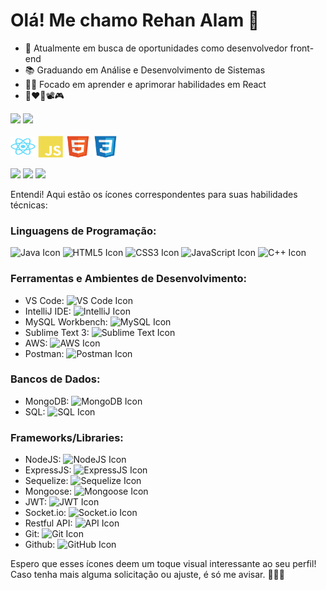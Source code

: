 # Olá! Me chamo Rehan Alam 👋

- 💼 Atualmente em busca de oportunidades como desenvolvedor front-end
- 📚 Graduando em Análise e Desenvolvimento de Sistemas
- 👨‍💻 Focado em aprender e aprimorar habilidades em React
- 🏀❤️‍🔥📽️🎮

<div>
  <img height="180em" src="https://github-readme-stats.vercel.app/api?username=Rehan018&show_icons=true&theme=tokyonight&include_all_commits=true&count_private=true"/>
  <img height="180em" src="https://github-readme-stats.vercel.app/api/top-langs/?username=Rehan018&layout=compact&langs_count=7&theme=tokyonight"/>
</div>

<div style="display: inline_block"><br>
  <img align="center" alt="Rehan-React" height="30" width="40" src="https://raw.githubusercontent.com/devicons/devicon/master/icons/react/react-original.svg">
  <img align="center" alt="Rehan-Js" height="35" width="40" src="https://raw.githubusercontent.com/devicons/devicon/master/icons/javascript/javascript-plain.svg">
  <img align="center" alt="Rehan-HTML" height="35" width="40" src="https://raw.githubusercontent.com/devicons/devicon/master/icons/html5/html5-original.svg">
  <img align="center" alt="Rehan-CSS" height="35" width="40" src="https://raw.githubusercontent.com/devicons/devicon/master/icons/css3/css3-original.svg">
</div>

<div>
  <br>
  <a href="https://www.instagram.com/rehan018/" target="_blank"><img src="https://img.shields.io/badge/-Instagram-%23E4405F?style=for-the-badge&logo=instagram&logoColor=white" target="_blank"></a>
  <a href = "mailto:rehanalam5090@gmail.com"><img src="https://img.shields.io/badge/-Gmail-%23333?style=for-the-badge&logo=gmail&logoColor=white" target="_blank"></a>
  <a href="https://www.linkedin.com/in/rehan018/" target="_blank"><img src="https://img.shields.io/badge/-LinkedIn-%230077B5?style=for-the-badge&logo=linkedin&logoColor=white" target="_blank"></a>
</div>

Entendi! Aqui estão os ícones correspondentes para suas habilidades técnicas:

### Linguagens de Programação:
 ![Java Icon](https://img.icons8.com/color/48/000000/java-coffee-cup-logo.png)
 ![HTML5 Icon](https://img.icons8.com/color/48/000000/html-5.png) ![CSS3 Icon](https://img.icons8.com/color/48/000000/css3.png)
 ![JavaScript Icon](https://img.icons8.com/color/48/000000/javascript.png)
 ![C++ Icon](https://img.icons8.com/color/48/000000/c-plus-plus-logo.png)

### Ferramentas e Ambientes de Desenvolvimento:
- VS Code: ![VS Code Icon](https://img.icons8.com/color/48/000000/visual-studio-code-2019.png)
- IntelliJ IDE: ![IntelliJ Icon](https://img.icons8.com/color/48/000000/intellij-idea.png)
- MySQL Workbench: ![MySQL Icon](https://img.icons8.com/color/48/000000/mysql-logo.png)
- Sublime Text 3: ![Sublime Text Icon](https://img.icons8.com/color/48/000000/sublime-text.png)
- AWS: ![AWS Icon](https://img.icons8.com/color/48/000000/amazon-web-services.png)
- Postman: ![Postman Icon](https://img.icons8.com/color/48/000000/api-settings.png)

### Bancos de Dados:
- MongoDB: ![MongoDB Icon](https://img.icons8.com/color/48/000000/mongodb.png)
- SQL: ![SQL Icon](https://img.icons8.com/ios-filled/50/000000/sql.png)

### Frameworks/Libraries:
- NodeJS: ![NodeJS Icon](https://img.icons8.com/color/48/000000/nodejs.png)
- ExpressJS: ![ExpressJS Icon](https://img.icons8.com/color/48/000000/express.png)
- Sequelize: ![Sequelize Icon](https://img.icons8.com/color/48/000000/database.png)
- Mongoose: ![Mongoose Icon](https://img.icons8.com/color/48/000000/mongodb.png)
- JWT: ![JWT Icon](https://img.icons8.com/color/48/000000/json-web-token.png)
- Socket.io: ![Socket.io Icon](https://img.icons8.com/ios-filled/50/000000/socket-io.png)
- Restful API: ![API Icon](https://img.icons8.com/ios-filled/50/000000/api-settings.png)
- Git: ![Git Icon](https://img.icons8.com/color/48/000000/git.png)
- Github: ![GitHub Icon](https://img.icons8.com/ios-filled/50/000000/github.png)

Espero que esses ícones deem um toque visual interessante ao seu perfil! Caso tenha mais alguma solicitação ou ajuste, é só me avisar. 👨‍💻✨
